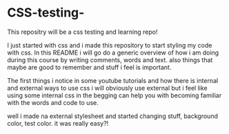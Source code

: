 # CSS-testing-

This repositry will be a css testing and learning repo!

I just started with css and i made this repository to start styling my code with css. In this README i will go do a generic overview of how i am doing during this course by writing comments, words and text. also things that maybe are good to remember and stuff i feel is important.

The first things i notice in some youtube tutorials and how there is internal and external ways to use css i will obviously use external but i feel like using some internal css in the begging can help you with becoming familiar with the words and code to use.

well i made na external stylesheet and started changing stuff, background color, test color. it was really easy?!

